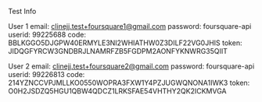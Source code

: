 Test Info

User 1
email: 		clinejj.test+foursquare1@gmail.com
password:	foursquare-api
userid:		99225688
code: 		BBLKGGO5DJGPW40ERMYLE3NI2WHIATHW0Z3DILF22VG0JHIS
token: 		JIDQGFYRCW3GNDBRJLNAMRFZB5FGDPM2AONFYKNWRG35QIIT

User 2
email: 		clinejj.test+foursquare2@gmail.com
password: 	foursquare-api
userid: 	99226813
code: 		214YZNCCVPJMLLKO0550WOPRA3FXW1Y4PZJUGWQNONA1IWK3
token: 		O0H2JSDZQ5HGU1QBW4QDCZ1LRKSFAE54VHTHY2QK2ICKMVGA


